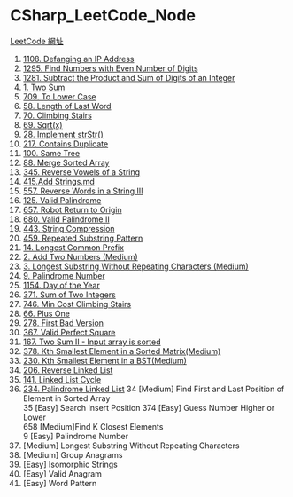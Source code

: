# CSharp_LeetCode_Node

[LeetCode 網址](https://leetcode.com/problemset/all/)

1. [1108. Defanging an IP Address](https://hackmd.io/PLS8_ZrUTZCryUXE24gKoQ?view)
2. [1295. Find Numbers with Even Number of Digits](https://hackmd.io/GLMMhx_HRQaX4nR3Netp7g?view)
3. [1281. Subtract the Product and Sum of Digits of an Integer](https://hackmd.io/uef7pY8cSAWMYblZCK9L1g?view)
4. [1. Two Sum](https://hackmd.io/G-nNyBe9RlmRCWBmJ4GjKA?view)
5. [709. To Lower Case](https://hackmd.io/AgB_cGIjRryNlZlzmpPq3g?view)
6. [58. Length of Last Word](https://hackmd.io/sGfVFpRKRiqZ7SrhjncKIQ?view)
7. [70. Climbing Stairs](https://hackmd.io/OqEJiweDQOOIzuTlEMrKYg?view)
8. [69. Sqrt(x)](https://hackmd.io/A_tG70spSzeXmPYAJXvcGg?view)
9. [28. Implement strStr()](https://hackmd.io/rh1MY74YQV-oS2RDYr3DkQ?view)
10. [217. Contains Duplicate](https://hackmd.io/hTDX8vAzTZSVP9lvx9t8GQ?view)
11. [100. Same Tree](https://hackmd.io/vHHHMGkRTiGR4ouOQzuBAw?view)
12. [88. Merge Sorted Array](https://hackmd.io/8muWdCrGRwyFHFAf6hceew?view)
13. [345. Reverse Vowels of a String](https://hackmd.io/gd7a9YGBTIyr8DPLR2bzSQ?view)
14. [415.Add Strings.md](https://hackmd.io/7bHRBu0JQjGZ_k_psqaJEg?view#415-Add-Strings)
15. [557. Reverse Words in a String III](https://hackmd.io/pG4dypQ8Q_CMVQWKqmwwkA?view)
16. [125. Valid Palindrome](https://hackmd.io/IRBr7CJER-6e-axAZaLdOg?view)
17. [657. Robot Return to Origin](https://hackmd.io/lNkrJhfNSSmVqi1-7L_0KA?view)
18. [680. Valid Palindrome II](https://hackmd.io/7rIDSjevTQCvLOEElKscFw?view)
19. [443. String Compression](https://hackmd.io/3XpzMXSlRZSarrKxANf7Yg?view)
20. [459. Repeated Substring Pattern](https://hackmd.io/Yg-bWZN5Qv-UNCCDsalA7A?view)
21. [14. Longest Common Prefix](https://hackmd.io/pUzW6QZoSvWM-h3KSZYPVQ?view)
22. [2. Add Two Numbers (Medium)](https://hackmd.io/lTqT_-FRSUy2oOdXcKiSbw?view)
23. [3. Longest Substring Without Repeating Characters (Medium)](https://hackmd.io/5BDkMdhDSgqQlwUDWSoRbw?view)
24. [9. Palindrome Number](https://hackmd.io/e9m2dg11R8Co8k-2EnxCaA?view)
25. [1154. Day of the Year](https://hackmd.io/JbAHEXk3T92xTXEiqLsA2g?view)
26. [371. Sum of Two Integers](https://hackmd.io/0nvmxQGMQFSH5fpjIfv2DQ?view)
27. [746. Min Cost Climbing Stairs](https://hackmd.io/iv2UMjH-RKuRK0YeSoaNpQ?view)
28. [66. Plus One](https://hackmd.io/PVK63TBjS-eCrHH5A0GnGQ?view)
29. [278. First Bad Version](https://hackmd.io/2bWROuxjQS2NzfFdPBxklg?view)
30. [367. Valid Perfect Square](https://hackmd.io/NwofQxINT3SNpmW8WmqQPA?view)
31. [167. Two Sum II - Input array is sorted](https://hackmd.io/KrJVLbiLRNOOYx4yk3whuA?view)
32. [378. Kth Smallest Element in a Sorted Matrix(Medium)](https://hackmd.io/knHDcWFdRYipl_Qd2LXzfg?view)
33. [230. Kth Smallest Element in a BST(Medium)](https://hackmd.io/pb701uE0Q1eIjuRDU8pnnw?view)
34. [206. Reverse Linked List](https://hackmd.io/CC-tH5eaQmuesbWvZmN_OQ?view)
35. [141. Linked List Cycle](https://hackmd.io/dlbaS4VRSxa4oYPCBeLBHg?view)
36. [234. Palindrome Linked List](https://hackmd.io/ZAANbG-_TKOabDVJqauH2g?view)
34 [Medium] Find First and Last Position of Element in Sorted Array    
35 [Easy] Search Insert Position 
374 [Easy] Guess Number Higher or Lower    
658 [Medium]Find K Closest Elements  
9   [Easy] Palindrome Number   
3. [Medium] Longest Substring Without Repeating Characters    
49. [Medium] Group Anagrams    
205. [Easy] Isomorphic Strings  
242. [Easy] Valid Anagram  
290.  [Easy] Word Pattern   
